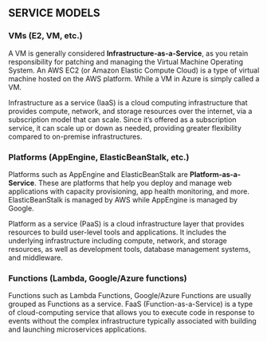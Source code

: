 ## SERVICE MODELS

### **VMs (E2, VM, etc.)**  
A VM is generally considered **Infrastructure-as-a-Service**, as you retain responsibility for patching and managing the Virtual Machine Operating System. An AWS EC2 (or Amazon Elastic Compute Cloud) is a type of virtual machine hosted on the AWS platform. While a VM in Azure is simply called a VM.

Infrastructure as a service (IaaS) is a cloud computing infrastructure that provides compute, network, and storage resources over the internet, via a subscription model that can scale. Since it’s offered as a subscription service, it can scale up or down as needed, providing greater flexibility compared to on-premise infrastructures.


### **Platforms (AppEngine, ElasticBeanStalk, etc.)**
Platforms such as AppEngine and ElasticBeanStalk are **Platform-as-a-Service**. These are platforms that help you deploy and manage web applications with capacity provisioning, app health monitoring, and more. ElasticBeanStalk is managed by AWS while AppEngine is managed by Google.

Platform as a service (PaaS) is a cloud infrastructure layer that provides resources to build user-level tools and applications. It includes the underlying infrastructure including compute, network, and storage resources, as well as development tools, database management systems, and middleware.

 
### **Functions (Lambda, Google/Azure functions)**
Functions such as Lambda Functions, Google/Azure Functions are usually grouped as Functions as a service. FaaS (Function-as-a-Service) is a type of cloud-computing service that allows you to execute code in response to events without the complex infrastructure typically associated with building and launching microservices applications.